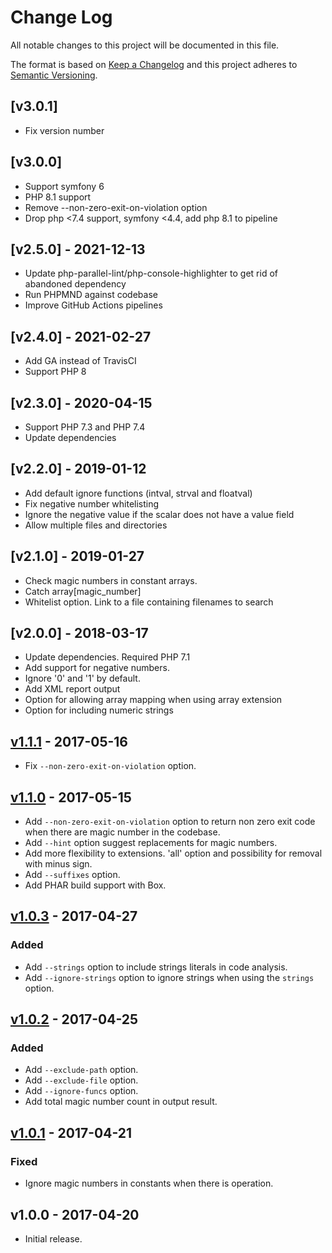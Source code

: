 # Change Log
All notable changes to this project will be documented in this file.

The format is based on [Keep a Changelog](http://keepachangelog.com/) and this project adheres to [Semantic Versioning](http://semver.org/).

## [v3.0.1]
- Fix version number

## [v3.0.0]
- Support symfony 6
- PHP 8.1 support
- Remove --non-zero-exit-on-violation option
- Drop php <7.4 support, symfony <4.4, add php 8.1 to pipeline

## [v2.5.0] - 2021-12-13
- Update php-parallel-lint/php-console-highlighter to get rid of abandoned dependency
- Run PHPMND against codebase
- Improve GitHub Actions pipelines

## [v2.4.0] - 2021-02-27
- Add GA instead of TravisCI
- Support PHP 8

## [v2.3.0] - 2020-04-15
- Support PHP 7.3 and PHP 7.4
- Update dependencies

## [v2.2.0] - 2019-01-12
- Add default ignore functions (intval, strval and floatval)
- Fix negative number whitelisting
- Ignore the negative value if the scalar does not have a value field
- Allow multiple files and directories

## [v2.1.0] - 2019-01-27
- Check magic numbers in constant arrays.
- Catch array[magic_number]
- Whitelist option. Link to a file containing filenames to search

## [v2.0.0] - 2018-03-17
- Update dependencies. Required PHP 7.1
- Add support for negative numbers.
- Ignore '0' and '1' by default.
- Add XML report output
- Option for allowing array mapping when using array extension
- Option for including numeric strings

## [v1.1.1] - 2017-05-16
- Fix `--non-zero-exit-on-violation` option.

## [v1.1.0] - 2017-05-15
- Add `--non-zero-exit-on-violation` option to return non zero exit code when there are magic number in the codebase.
- Add `--hint` option suggest replacements for magic numbers.
- Add more flexibility to extensions. 'all' option and possibility for removal with minus sign.
- Add `--suffixes` option.
- Add PHAR build support with Box.

## [v1.0.3] - 2017-04-27
### Added
- Add `--strings` option to include strings literals in code analysis.
- Add `--ignore-strings` option to ignore strings when using the `strings` option.

## [v1.0.2] - 2017-04-25
### Added
- Add `--exclude-path` option.
- Add `--exclude-file` option.
- Add `--ignore-funcs` option.
- Add total magic number count in output result.

## [v1.0.1] - 2017-04-21
### Fixed
- Ignore magic numbers in constants when there is operation.

## v1.0.0 - 2017-04-20
- Initial release.

[v1.1.1]: https://github.com/povils/phpmnd/compare/v1.1.0...v1.1.1
[v1.1.0]: https://github.com/povils/phpmnd/compare/v1.0.3...v1.1.0
[v1.0.3]: https://github.com/povils/phpmnd/compare/v1.0.2...v1.0.3
[v1.0.2]: https://github.com/povils/phpmnd/compare/v1.0.1...v1.0.2
[v1.0.1]: https://github.com/povils/phpmnd/compare/v1.0.0...v1.0.1
